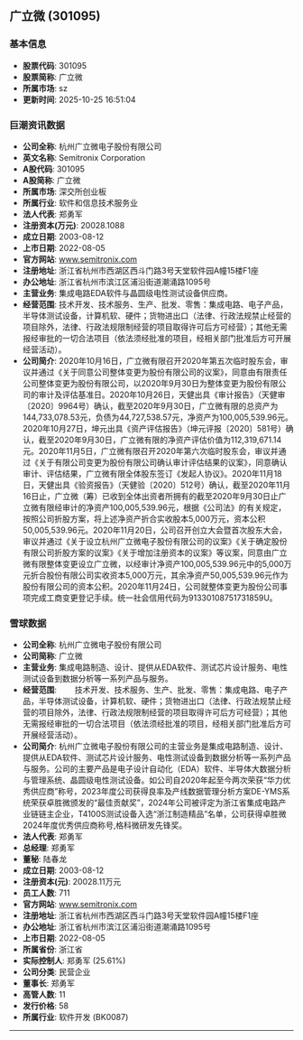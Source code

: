## 广立微 (301095)

### 基本信息

- **股票代码**: 301095
- **股票简称**: 广立微
- **所属市场**: sz
- **更新时间**: 2025-10-25 16:51:04

### 巨潮资讯数据

- **公司全称**: 杭州广立微电子股份有限公司
- **英文名称**: Semitronix Corporation
- **A股代码**: 301095
- **A股简称**: 广立微
- **所属市场**: 深交所创业板
- **所属行业**: 软件和信息技术服务业
- **法人代表**: 郑勇军
- **注册资本(万元)**: 20028.1088
- **成立日期**: 2003-08-12
- **上市日期**: 2022-08-05
- **官方网站**: www.semitronix.com
- **注册地址**: 浙江省杭州市西湖区西斗门路3号天堂软件园A幢15楼F1座
- **办公地址**: 浙江省杭州市滨江区浦沿街道潮涌路1095号
- **主营业务**: 集成电路EDA软件与晶圆级电性测试设备供应商。
- **经营范围**: 技术开发、技术服务、生产、批发、零售：集成电路、电子产品，半导体测试设备，计算机软、硬件；货物进出口（法律、行政法规禁止经营的项目除外，法律、行政法规限制经营的项目取得许可后方可经营）；其他无需报经审批的一切合法项目（依法须经批准的项目，经相关部门批准后方可开展经营活动）。
- **公司简介**: 2020年10月16日，广立微有限召开2020年第五次临时股东会，审议并通过《关于同意公司整体变更为股份有限公司的议案》，同意由有限责任公司整体变更为股份有限公司，以2020年9月30日为整体变更为股份有限公司的审计及评估基准日。2020年10月26日，天健出具《审计报告》（天健审〔2020〕9964号）确认，截至2020年9月30日，广立微有限的总资产为144,733,078.53元，负债为44,727,538.57元，净资产为100,005,539.96元。2020年10月27日，坤元出具《资产评估报告》（坤元评报〔2020〕581号）确认，截至2020年9月30日，广立微有限的净资产评估价值为112,319,671.14元。2020年11月5日，广立微有限召开2020年第六次临时股东会，审议并通过《关于有限公司变更为股份有限公司确认审计评估结果的议案》，同意确认审计、评估结果，广立微有限全体股东签订《发起人协议》。2020年11月18日，天健出具《验资报告》（天健验〔2020〕512号）确认，截至2020年11月16日止，广立微（筹）已收到全体出资者所拥有的截至2020年9月30日止广立微有限经审计的净资产100,005,539.96元，根据《公司法》的有关规定，按照公司折股方案，将上述净资产折合实收股本5,000万元，资本公积50,005,539.96元。2020年11月20日，公司召开创立大会暨首次股东大会，审议并通过《关于设立杭州广立微电子股份有限公司的议案》《关于确定股份有限公司折股方案的议案》《关于增加注册资本的议案》等议案，同意由广立微有限整体变更设立广立微，以经审计净资产100,005,539.96元中的5,000万元折合股份有限公司实收资本5,000万元，其余净资产50,005,539.96元作为股份有限公司的资本公积。2020年11月24日，公司就整体变更为股份公司事项完成工商变更登记手续。统一社会信用代码为91330108751731859U。

### 雪球数据

- **公司全称**: 杭州广立微电子股份有限公司
- **公司简称**: 广立微
- **主营业务**: 集成电路制造、设计、提供从EDA软件、测试芯片设计服务、电性测试设备到数据分析等一系列产品与服务。
- **经营范围**: 　　技术开发、技术服务、生产、批发、零售：集成电路、电子产品，半导体测试设备，计算机软、硬件；货物进出口（法律、行政法规禁止经营的项目除外，法律、行政法规限制经营的项目取得许可后方可经营）；其他无需报经审批的一切合法项目（依法须经批准的项目，经相关部门批准后方可开展经营活动）。
- **公司简介**: 杭州广立微电子股份有限公司的主营业务是集成电路制造、设计、提供从EDA软件、测试芯片设计服务、电性测试设备到数据分析等一系列产品与服务。公司的主要产品是电子设计自动化（EDA）软件、半导体大数据分析与管理系统、晶圆级电性测试设备。如公司自2020年起至今两次荣获“华力优秀供应商”称号，2023年度公司获得良率及产线数据管理分析方案DE-YMS系统荣获卓胜微颁发的“最佳贡献奖”，2024年公司被评定为浙江省集成电路产业链链主企业，T4100S测试设备入选“浙江制造精品”名单，公司获得卓胜微2024年度优秀供应商称号,格科微研发先锋奖。
- **法人代表**: 郑勇军
- **总经理**: 郑勇军
- **董秘**: 陆春龙
- **成立日期**: 2003-08-12
- **注册资本(元)**: 20028.11万元
- **员工人数**: 711
- **官方网站**: www.semitronix.com
- **注册地址**: 浙江省杭州市西湖区西斗门路3号天堂软件园A幢15楼F1座
- **办公地址**: 浙江省杭州市滨江区浦沿街道潮涌路1095号
- **上市日期**: 2022-08-05
- **所属省份**: 浙江省
- **实际控制人**: 郑勇军 (25.61%)
- **公司分类**: 民营企业
- **董事长**: 郑勇军
- **高管人数**: 11
- **发行价格**: 58
- **所属行业**: 软件开发 (BK0087)

---